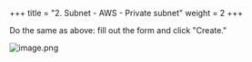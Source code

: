 +++
title = "2. Subnet - AWS - Private subnet"
weight = 2
+++


Do the same as above: fill out the form and click "Create."


![image.png](/images/003-iii-setup-vpc-aws-resources/9-294480-image.png)


